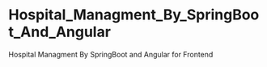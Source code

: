 # Hospital_Managment_By_SpringBoot_And_Angular
Hospital Managment By SpringBoot and Angular for Frontend
